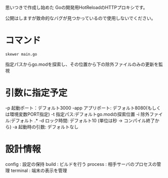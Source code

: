 思いつきで作成し始めた
Goの開発用HotReloadのHTTPプロキシです。

公開はしますが致命的なバグが見つかっているので使用しないでください。

# コマンド

```
skewer main.go
```

指定パスからgo.modを探索し、その位置から下の除外ファイルのみの更新を監視

# 引数に指定予定

-p 起動ポート：デフォルト3000
-app アプリポート: デフォルト8080(もしくは環境変数PORT指定)
-t 指定パス:デフォルトgo.modの探索位置
-i 除外ファイル:デフォルト .*
-d ロック時間: デフォルト10 (単位は秒 -> コンパイル終了から)
-a 起動時の引数: デフォルトなし

# 設計情報

config : 設定の保持
build : ビルドを行う
process : 相手サーバのプロセスの管理
terminal : 端末の表示を管理
